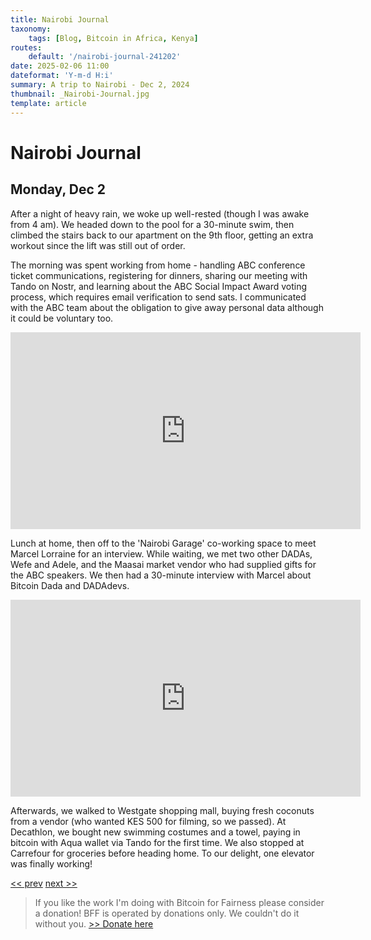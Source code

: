```yaml
---
title: Nairobi Journal
taxonomy:
    tags: [Blog, Bitcoin in Africa, Kenya]
routes:
    default: '/nairobi-journal-241202'
date: 2025-02-06 11:00
dateformat: 'Y-m-d H:i'
summary: A trip to Nairobi - Dec 2, 2024
thumbnail: _Nairobi-Journal.jpg
template: article
---
```


# Nairobi Journal

## Monday, Dec 2

After a night of heavy rain, we woke up well-rested (though I was awake from 4 am). We headed down to the pool for a 30-minute swim, then climbed the stairs back to our apartment on the 9th floor, getting an extra workout since the lift was still out of order.

<div id="nostr-embed-note1djxq0n8uhuuqz8a49pfr3gexflw7r7lcs46t0jake0f5vc82dmwqhcgla6"></div><script>  !(function () {    const n=document.createElement('script');n.type='text/javascript';n.async=!0;n.src='https://cdn.jsdelivr.net/gh/nostrband/nostr-embed@0.1.16/dist/nostr-embed.js';    const options = {      showZaps: true,      showCopyAddr: false,      hideNostrich: false,      showFollowing: true,    };    n.onload=function () {      nostrEmbed.init(        'note1djxq0n8uhuuqz8a49pfr3gexflw7r7lcs46t0jake0f5vc82dmwqhcgla6',        '#nostr-embed-note1djxq0n8uhuuqz8a49pfr3gexflw7r7lcs46t0jake0f5vc82dmwqhcgla6',        '',        options      );    };const a=document.getElementsByTagName('script')[0];a.parentNode.insertBefore(n, a);  })();</script>

The morning was spent working from home - handling ABC conference ticket communications, registering for dinners, sharing our meeting with Tando on Nostr, and learning about the ABC Social Impact Award voting process, which requires email verification to send sats. I communicated with the ABC team about the obligation to give away personal data although it could be voluntary too.

<iframe width="560" height="315" src="https://www.youtube.com/embed/q6LZiAC8Qhc" title="YouTube video player" frameborder="0" allow="accelerometer; autoplay; clipboard-write; encrypted-media; gyroscope; picture-in-picture; web-share" allowfullscreen></iframe>

Lunch at home, then off to the 'Nairobi Garage' co-working space to meet Marcel Lorraine for an interview. While waiting, we met two other DADAs, Wefe and Adele, and the Maasai market vendor who had supplied gifts for the ABC speakers. We then had a 30-minute interview with Marcel about Bitcoin Dada and DADAdevs. 

<iframe width="560" height="315" src="https://www.youtube.com/embed/4YFIWdvecZ8" title="YouTube video player" frameborder="0" allow="accelerometer; autoplay; clipboard-write; encrypted-media; gyroscope; picture-in-picture; web-share" allowfullscreen></iframe>

Afterwards, we walked to Westgate shopping mall, buying fresh coconuts from a vendor (who wanted KES 500 for filming, so we passed). At Decathlon, we bought new swimming costumes and a towel, paying in bitcoin with Aqua wallet via Tando for the first time. We also stopped at Carrefour for groceries before heading home. To our delight, one elevator was finally working!

[<< prev](/nairobi-journal-241201) [next >>](/nairobi-journal-241203)

> If you like the work I'm doing with Bitcoin for Fairness please consider a donation! BFF is operated by donations only. We couldn't do it without you. [>> Donate here](https://bffbtc.org/donate/)